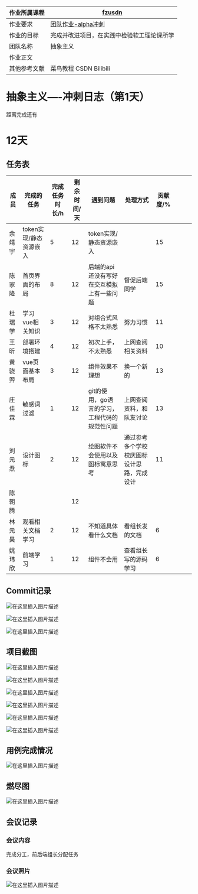 | 作业所属课程 | [fzusdn](https://bbs.csdn.net/forums/fzusdn) |
| ------ | ------ |
| 作业要求 | [团队作业-alpha冲刺](https://bbs.csdn.net/topics/609085527) |
| 作业的目标 | 完成并改进项目，在实践中检验软工理论课所学 |
| 团队名称 | 抽象主义 |
| 作业正文 |  |
| 其他参考文献 | 菜鸟教程 CSDN Bilibili |

# 抽象主义—-冲刺日志（第1天）

距离完成还有<h1>12天</h1>

## 任务表

| 成员   | 完成的任务          | 完成任务时长/h | 剩余时间/天 | 遇到问题                      | 处理方式                  |  贡献度/% |   |   |   |
|------|----------------|----------|--------|---------------------------|-----------------------|---|---|---|---|
| 余靖宇  | token实现/静态资源嵌入 | 5        | 12     | token实现/静态资源嵌入            |                       |  15 |   |   |   |
| 陈家隆  | 首页界面的布局        | 8        | 12     | 后端的api还没有写好 在交互模拟上有一些问题   | 督促后端同学                |  15 |   |   |   |
| 杜瑞学  | 学习vue相关知识      | 3        | 12     | 对组合式风格不太熟悉                | 努力习惯                  |  11 |   |   |   |
| 王昕   | 部署环境搭建         | 4        | 12     | 初次上手，不太熟悉                 | 上网查阅相关资料              | 10  |   |   |   |
| 黄骁羿  | vue页面基本布局      | 3        | 12     | 组件效果不理想                   | 换一个新的                 |  13 |   |   |   |
| 庄佳霖  | 敏感词过滤          | 1        | 12     | git的使用，go语言的学习，工程代码的规范性问题 | 上网查阅资料，和队友讨论          |13   |   |   |   |
| 刘元焘  | 设计图标           | 2        | 12     | 绘图软件不会使用以及图标寓意思考          | 通过参考多个学校校庆图标设计思路，完成设计 | 11  |   |   |   |
| 陈朝腾  |                |          | 12     |                           |                       |   |   |   |   |
| 林元 昊 | 观看相关文档学习       | 2        | 12     | 不知道具体看什么文档                | 看组长发的文档               |  6 |   |   |   |
| 姚玮欣 | 前端学习 | 1 | 12 | 组件不会用 | 查看组长写的源码学习 |6||

## Commit记录
![在这里插入图片描述](https://img-blog.csdnimg.cn/6c6ec068d8a748e58e39dda8fb5fc857.png#pic_center)

![在这里插入图片描述](https://img-blog.csdnimg.cn/f27cd422a3ea4d35a6db5d839f4a1ed9.png#pic_center)

![在这里插入图片描述](https://img-blog.csdnimg.cn/e142093ad6b6434fa682071d2395daaf.png#pic_center)
## 项目截图
![在这里插入图片描述](https://img-blog.csdnimg.cn/70e7d210b874404bb9e28d437ed88f63.png#pic_center)

![在这里插入图片描述](https://img-blog.csdnimg.cn/ec24b7d383a24f4cb7f3503a9fb72178.jpeg#pic_center)

![在这里插入图片描述](https://img-blog.csdnimg.cn/3d30002042c741d3b03281edd9c0237e.png#pic_center)

![在这里插入图片描述](https://img-blog.csdnimg.cn/d68e3fc025874c7ca0b91763214bade6.png#pic_center)

![在这里插入图片描述](https://img-blog.csdnimg.cn/ac27666c25f040348adc05ec3d8f5042.png#pic_center)

![在这里插入图片描述](https://img-blog.csdnimg.cn/054844925ef246389ae6aba695d1752c.png#pic_center)
## 用例完成情况
![在这里插入图片描述](https://img-blog.csdnimg.cn/0dc6b8c5935546cca91ba8256c11bb04.png#pic_center)
## 燃尽图
![在这里插入图片描述](https://img-blog.csdnimg.cn/22f47c26013343bdad6816e8f7cf7745.png#pic_center)
## 会议记录
### 会议内容
完成分工，前后端组长分配任务
### 会议照片
![在这里插入图片描述](https://img-blog.csdnimg.cn/3747e00690cc4b96afa10afeb2fb2b95.jpeg#pic_center)